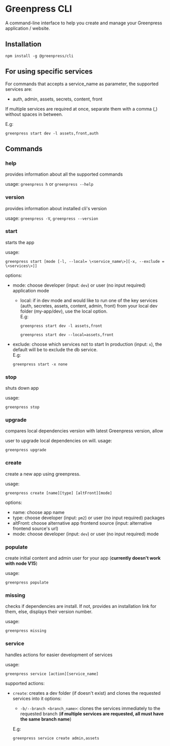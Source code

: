 # Greenpress CLI

A command-line interface to help you create and manage your Greenpress application / website.

## Installation

```shell
npm install -g @greenpress/cli
```

## For using specific services

For commands that accepts a service_name as parameter, the supported services are:

- auth, admin, assets, secrets, content, front

If multiple services are required at once, separate them with a comma (,) without spaces in between.

E.g:

`greenpress start dev -l assets,front,auth`

## Commands

### **help**

provides information about all the supported commands

usage: `greenpress h` or `greenpress --help`

### **version**

provides information about installed cli's version

usage: `greenpress -V`, `greenpress --version`

### **start**

starts the app

usage:

`greenpress start [mode [-l, --local= \<service_name\>][-x, --exclude = \<services\>]]`

options:

- mode: choose developer (input: `dev`) or user (no input required) application mode

  - local: if in dev mode and would like to run one of the key services (auth, secretes, assets, content, admin, front) from your local dev folder (my-app/dev), use the local option.<br>
    E.g:

    `greenpress start dev -l assets,front`

    `greenpress start dev --local=assets,front`

- exclude: choose which services not to start In production (input: `x`), the default will be to exclude the db service.<br>
  E.g:

  `greenpress start -x none`

### **stop**

shuts down app

usage:

`greenpress stop`

### **upgrade**

compares local dependencies version with latest Greenpress version, allow

user to upgrade local dependencies on will.
usage:

`greenpress upgrade`

### **create**

create a new app using greenpress.

usage:

`greenpress create [name][type] [altFront][mode]`

options:

- name: choose app name
- type: choose developer (input: `pm2`) or user (no input required) packages
- altFront: choose alternative app frontend source (input: alternative frontend source's url)
- mode: choose developer (input: `dev`) or user (no input required) mode

### **populate**

create initial content and admin user for your app (**currently doesn't work with node V15**)

usage:

`greenpress populate`

### **missing**

checks if dependencies are install. If not, provides an installation link for them, else, displays their version number.<br>

usage:

`greenpress missing`

### **service**

handles actions for easier development of services

usage:

`greenpress service [action][service_name]`

supported actions:

- `create`: creates a dev folder (if doesn't exist) and clones the requested services into it
  options:

  - `-b/--branch <branch_name>`: clones the services immediately to the requested branch (**if multiple services are requested, all must have the same branch name**)

  E.g:

  `greenpress service create admin,assets`
